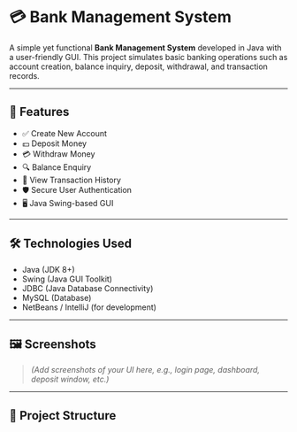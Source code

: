 # 💳 Bank Management System

A simple yet functional **Bank Management System** developed in Java with a user-friendly GUI. This project simulates basic banking operations such as account creation, balance inquiry, deposit, withdrawal, and transaction records.

---

## 🧰 Features

- ✅ Create New Account
- 💵 Deposit Money
- 💳 Withdraw Money
- 🔍 Balance Enquiry
- 📄 View Transaction History
- 🛡️ Secure User Authentication
- 🖥️ Java Swing-based GUI

---

## 🛠️ Technologies Used

- Java (JDK 8+)
- Swing (Java GUI Toolkit)
- JDBC (Java Database Connectivity)
- MySQL (Database)
- NetBeans / IntelliJ (for development)

---

## 🖼️ Screenshots

> *(Add screenshots of your UI here, e.g., login page, dashboard, deposit window, etc.)*

---

## 📁 Project Structure


